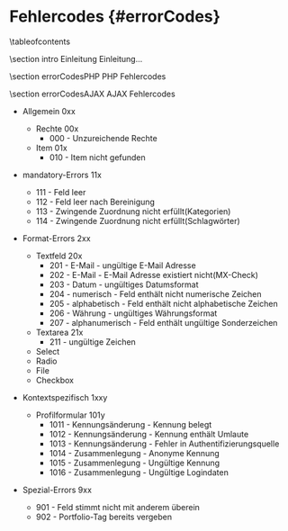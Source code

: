 Fehlercodes					{#errorCodes}
================

\tableofcontents

\section intro Einleitung
Einleitung...

\section errorCodesPHP PHP Fehlercodes

\section errorCodesAJAX AJAX Fehlercodes

- Allgemein 0xx
  + Rechte 00x
    * 000 - Unzureichende Rechte
  + Item 01x
    * 010 - Item nicht gefunden

- mandatory-Errors 11x
  + 111 - Feld leer
  + 112 - Feld leer nach Bereinigung
  + 113 - Zwingende Zuordnung nicht erfüllt(Kategorien)
  + 114 - Zwingende Zuordnung nicht erfüllt(Schlagwörter)

- Format-Errors 2xx
  + Textfeld 20x
    * 201 - E-Mail - ungültige E-Mail Adresse
    * 202 - E-Mail - E-Mail Adresse existiert nicht(MX-Check)
    * 203 - Datum - ungültiges Datumsformat
    * 204 - numerisch - Feld enthält nicht numerische Zeichen
    * 205 - alphabetisch - Feld enthält nicht alphabetische Zeichen
    * 206 - Währung - ungültiges Währungsformat
    * 207 - alphanumerisch - Feld enthält ungültige Sonderzeichen
  + Textarea 21x
    * 211 - ungültige Zeichen
  + Select
  + Radio
  + File
  + Checkbox

- Kontextspezifisch 1xxy
  + Profilformular 101y
    * 1011 - Kennungsänderung - Kennung belegt
    * 1012 - Kennungsänderung - Kennung enthält Umlaute
    * 1013 - Kennungsänderung - Fehler in Authentifizierungsquelle
    * 1014 - Zusammenlegung - Anonyme Kennung
    * 1015 - Zusammenlegung - Ungültige Kennung
    * 1016 - Zusammenlegung - Ungültige Logindaten

- Spezial-Errors 9xx
  + 901 - Feld stimmt nicht mit anderem überein
  + 902 - Portfolio-Tag bereits vergeben